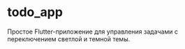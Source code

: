 # todo_app
Простое Flutter-приложение для управления задачами с переключением светлой и темной темы.
